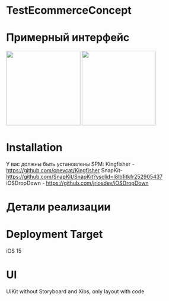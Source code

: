 
# TestEcommerceConcept

# Примерный интерфейс

<img src="https://user-images.githubusercontent.com/102364472/188120783-12562d4c-9dfa-41a5-b121-06fdac43106f.png" width="200" /> <img src="https://user-images.githubusercontent.com/102364472/188120760-5fc69323-75a6-4492-97bd-65d9ca410c95.png" width="200" />

# Installation
У вас должны быть установлены SPM:
Kingfisher -https://github.com/onevcat/Kingfisher
SnapKit- https://github.com/SnapKit/SnapKit?ysclid=l8lb1itkfr252905437
iOSDropDown - https://github.com/jriosdev/iOSDropDown

# Детали реализации

# Deployment Target

iOS 15

# UI

UIKit without Storyboard and Xibs, only layout with code
